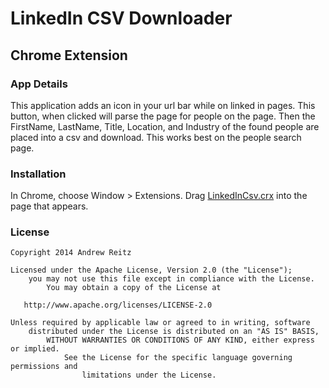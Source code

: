 # LinkedIn CSV Downloader
## Chrome Extension

### App Details
This application adds an icon in your url bar while on linked in pages. This button, when clicked will parse the page for people on the page.
Then the FirstName, LastName, Title, Location, and Industry of the found people are placed into a csv and download. This works best on the people search page.

### Installation

In Chrome, choose Window > Extensions.  Drag [LinkedInCsv.crx](https://raw.github.com/pieces029/LinkedInCSVDownloader/master/LinkedInCsv.crx) into the page that appears.

### License

    Copyright 2014 Andrew Reitz

    Licensed under the Apache License, Version 2.0 (the "License");
	    you may not use this file except in compliance with the License.
		    You may obtain a copy of the License at

       http://www.apache.org/licenses/LICENSE-2.0

    Unless required by applicable law or agreed to in writing, software
	    distributed under the License is distributed on an "AS IS" BASIS,
		    WITHOUT WARRANTIES OR CONDITIONS OF ANY KIND, either express or implied.
			    See the License for the specific language governing permissions and
				    limitations under the License.


